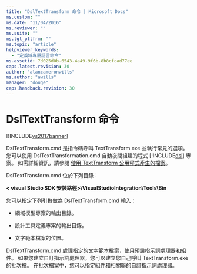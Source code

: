 ```yaml
---
title: "DslTextTransform 命令 | Microsoft Docs"
ms.custom: ""
ms.date: "11/04/2016"
ms.reviewer: ""
ms.suite: ""
ms.tgt_pltfrm: ""
ms.topic: "article"
helpviewer_keywords: 
  - "定義域專屬語言命令"
ms.assetid: 7d025d0b-6543-4a49-9f6b-8b8cfcad77ee
caps.latest.revision: 30
author: "alancameronwills"
ms.author: "awills"
manager: "douge"
caps.handback.revision: 30
---
```

# DslTextTransform 命令
[!INCLUDE[vs2017banner](../code-quality/includes/vs2017banner.md)]

DslTextTransform.cmd 是指令碼呼叫 TextTransform.exe 並執行常見的選項。 您可以使用 DslTextTransformation.cmd 自動夜間組建的程式 [!INCLUDE[dsl](../modeling/includes/dsl_md.md)] 專案。 如需詳細資訊，請參閱 [使用 TextTransform 公用程式產生的檔案](../modeling/generating-files-with-the-texttransform-utility.md)。  
  
 DslTextTransform.cmd 位於下列目錄︰  
  
 **\< visual Studio SDK 安裝路徑>\VisualStudioIntegration\Tools\Bin**  
  
 您可以指定下列引數做為 DslTextTransform.cmd 輸入︰  
  
-   網域模型專案的輸出目錄。  
  
-   設計工具定義專案的輸出目錄。  
  
-   文字範本檔案的位置。  
  
 DslTextTransform.cmd 處理指定的文字範本檔案，使用預設指示詞處理器和組件。 如果您建立自訂指示詞處理器，您可以建立您自己呼叫 TextTransform.exe 的批次檔。 在批次檔案中，您可以指定組件和相關聯的自訂指示詞處理器。